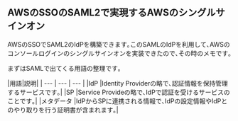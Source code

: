 ## AWSのSSOのSAML2で実現するAWSのシングルサインオン

AWSのSSOでSAML2のIdPを構築できます｡このSAMLのIdPを利用して､AWSのコンソールログインのシングルサインオンを実装できたので､その時のメモです｡

まずはSAMLで出てくる用語の整理です｡

|用語|説明|
| --- | --- | --- |
|IdP |Identity Providerの略で､認証情報を保持管理するサービスです｡|
|SP |Service Provideの略で､IdPで認証を受けるサービスのことです｡|
|メタデータ |IdPからSPに連携される情報で､IdPの設定情報やIdPとのやり取りを行う証明書が含まれます｡|

